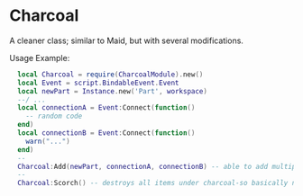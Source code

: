 # Charcoal
A cleaner class; similar to Maid, but with several modifications. 

Usage Example:
```lua
  local Charcoal = require(CharcoalModule).new()
  local Event = script.BindableEvent.Event
  local newPart = Instance.new('Part', workspace)
  --/ ...
  local connectionA = Event:Connect(function()
    -- random code
  end)
  local connectionB = Event:Connect(function()
    warn("...")
  end)
  --
  Charcoal:Add(newPart, connectionA, connectionB) -- able to add multiple items in one call
  --
  Charcoal:Scorch() -- destroys all items under charcoal-so basically newPart, connectionA, and connectionB
```
